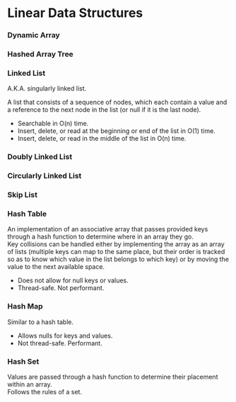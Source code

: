 # Linear Data Structures

### Dynamic Array

### Hashed Array Tree

### Linked List

A.K.A. singularly linked list.

A list that consists of a sequence of nodes, which each contain a value and a reference to the next node in the list (or null if it is the last node).

- Searchable in O(n) time.
- Insert, delete, or read at the beginning or end of the list in O(1) time.
- Insert, delete, or read in the middle of the list in O(n) time.

### Doubly Linked List

### Circularly Linked List

### Skip List

### Hash Table

An implementation of an associative array that passes provided keys through a hash function to determine where in an array they go.<br>
Key collisions can be handled either by implementing the array as an array of lists (multiple keys can map to the same place, but their order is tracked so as to know which value in the list belongs to which key) or by moving the value to the next available space.

- Does not allow for null keys or values.
- Thread-safe. Not performant.

### Hash Map

Similar to a hash table.

- Allows nulls for keys and values.
- Not thread-safe. Performant.

### Hash Set

Values are passed through a hash function to determine their placement within an array.<br>
Follows the rules of a set.
